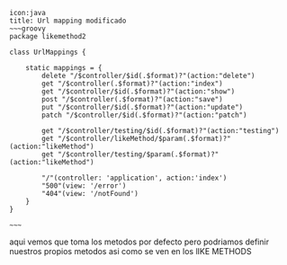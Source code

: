 
```ad-info
icon:java
title: Url mapping modificado
~~~groovy
package likemethod2

class UrlMappings {

    static mappings = {
        delete "/$controller/$id(.$format)?"(action:"delete")
        get "/$controller(.$format)?"(action:"index")
        get "/$controller/$id(.$format)?"(action:"show")
        post "/$controller(.$format)?"(action:"save")
        put "/$controller/$id(.$format)?"(action:"update")
        patch "/$controller/$id(.$format)?"(action:"patch")

        get "/$controller/testing/$id(.$format)?"(action:"testing")
        get "/$controller/likeMethod/$param(.$format)?"(action:"likeMethod")
        get "/$controller/testing/$param(.$format)?"(action:"likeMethod")

        "/"(controller: 'application', action:'index')
        "500"(view: '/error')
        "404"(view: '/notFound')
    }
}

~~~

```

aqui vemos que toma los metodos por defecto pero podriamos definir nuestros propios metodos asi como se ven en los lIKE METHODS